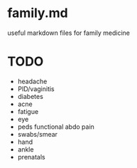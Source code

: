 # family.md
useful markdown files for family medicine

# TODO
- headache
- PID/vaginitis
- diabetes
- acne
- fatigue
- eye
- peds functional abdo pain
- swabs/smear
- hand
- ankle
- prenatals
